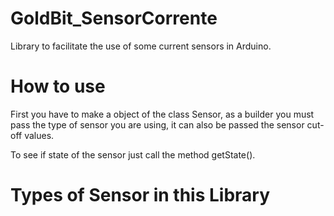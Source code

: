 # GoldBit_SensorCorrente
Library to facilitate the use of some current sensors in Arduino.

# How to use

First you have to make a object of the class Sensor, as a builder you must pass the type of sensor you are using, it can also be passed the sensor cut-off values.

To see if state of the sensor just call the method getState().

# Types of Sensor in this Library


